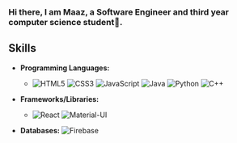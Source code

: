 ### Hi there, I am Maaz, a Software Engineer and third year computer science student👋. 

## Skills

- **Programming Languages:**
  - ![HTML5](https://img.shields.io/badge/HTML5-%23E34F26.svg?&style=for-the-badge&logo=html5&logoColor=white)
    ![CSS3](https://img.shields.io/badge/CSS3-%231572B6.svg?&style=for-the-badge&logo=css3&logoColor=white)
    ![JavaScript](https://img.shields.io/badge/JavaScript-%23F7DF1C.svg?&style=for-the-badge&logo=javascript&logoColor=black)
    ![Java](https://img.shields.io/badge/Java-%23E34F26.svg?&style=for-the-badge&logo=java&logoColor=white)
    ![Python](https://img.shields.io/badge/Python-%2339F1D.svg?&style=for-the-badge&logo=python&logoColor=white)
    ![C++](https://img.shields.io/badge/C%2B%2B-%2300599C.svg?&style=for-the-badge&logo=c%2B%2B&logoColor=white)

- **Frameworks/Libraries:**
  - ![React](https://img.shields.io/badge/React-%2361DAFB.svg?&style=for-the-badge&logo=react&logoColor=black)
    ![Material-UI](https://img.shields.io/badge/Material--UI-%230081CB.svg?&style=for-the-badge&logo=material-ui&logoColor=white)

- **Databases:**
   ![Firebase](https://img.shields.io/badge/Firebase-%23FFCA28.svg?&style=for-the-badge&logo=firebase&logoColor=black)
   






<!--
**Maaz-R-Khan/Maaz-R-Khan** is a ✨ _special_ ✨ repository because its `README.md` (this file) appears on your GitHub profile.

Here are some ideas to get you started:

- 🔭 I’m currently working on ...
- 🌱 I’m currently learning ...
- 👯 I’m looking to collaborate on ...
- 🤔 I’m looking for help with ...
- 💬 Ask me about ...
- 📫 How to reach me: ...
- 😄 Pronouns: ...
- ⚡ Fun fact: ...
-->


<!--
**Maaz-R-Khan/Maaz-R-Khan** is a ✨ _special_ ✨ repository because its `README.md` (this file) appears on your GitHub profile.

Here are some ideas to get you started:

- 🔭 I’m currently working on ...
- 🌱 I’m currently learning ...
- 👯 I’m looking to collaborate on ...
- 🤔 I’m looking for help with ...
- 💬 Ask me about ...
- 📫 How to reach me: ...
- 😄 Pronouns: ...
- ⚡ Fun fact: ...
-->
